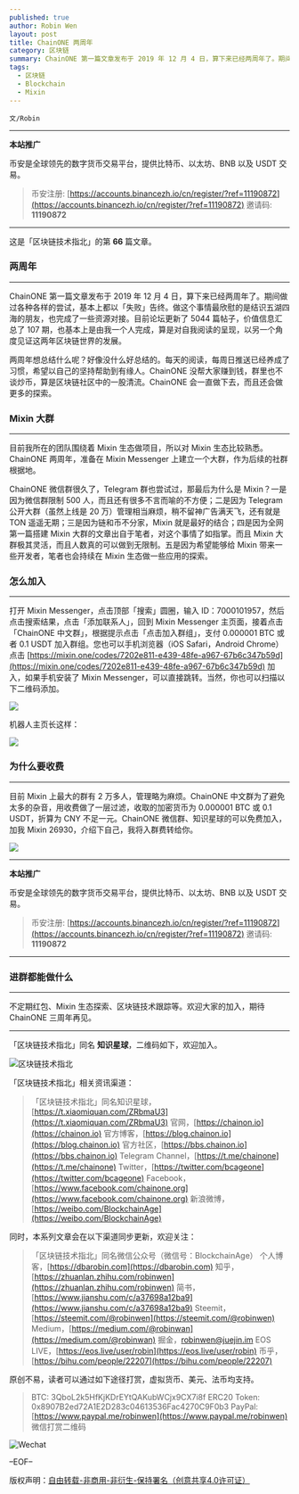 ```yaml
---
published: true
author: Robin Wen
layout: post
title: ChainONE 两周年
category: 区块链
summary: ChainONE 第一篇文章发布于 2019 年 12 月 4 日，算下来已经两周年了。期间做过各种各样的尝试，基本上都以「失败」告终。做这个事情最欣慰的是结识五湖四海的朋友，也完成了一些资源对接。目前论坛更新了 5044 篇帖子，价值信息汇总了 107 期，也基本上是由我一个人完成，算是对自我阅读的呈现，以另一个角度见证这两年区块链世界的发展。两周年想总结什么呢？好像没什么好总结的。每天的阅读，每周日推送已经养成了习惯，希望以自己的坚持帮助到有缘人。ChainONE 没帮大家赚到钱，群里也不谈炒币，算是区块链社区中的一股清流。ChainONE 会一直做下去，而且还会做更多的探索。
tags:
  - 区块链
  - Blockchain
  - Mixin
---
```


`文/Robin`

***

**本站推广**

币安是全球领先的数字货币交易平台，提供比特币、以太坊、BNB 以及 USDT 交易。

> 币安注册: [https://accounts.binancezh.io/cn/register/?ref=11190872](https://accounts.binancezh.io/cn/register/?ref=11190872)
> 邀请码: **11190872**

***

这是「区块链技术指北」的第 **66** 篇文章。

### 两周年
***

ChainONE 第一篇文章发布于 2019 年 12 月 4 日，算下来已经两周年了。期间做过各种各样的尝试，基本上都以「失败」告终。做这个事情最欣慰的是结识五湖四海的朋友，也完成了一些资源对接。目前论坛更新了 5044 篇帖子，价值信息汇总了 107 期，也基本上是由我一个人完成，算是对自我阅读的呈现，以另一个角度见证这两年区块链世界的发展。

两周年想总结什么呢？好像没什么好总结的。每天的阅读，每周日推送已经养成了习惯，希望以自己的坚持帮助到有缘人。ChainONE 没帮大家赚到钱，群里也不谈炒币，算是区块链社区中的一股清流。ChainONE 会一直做下去，而且还会做更多的探索。

### Mixin 大群
***

目前我所在的团队围绕着 Mixin 生态做项目，所以对 Mixin 生态比较熟悉。ChainONE 两周年，准备在 Mixin Messenger 上建立一个大群，作为后续的社群根据地。

ChainONE 微信群很久了，Telegram 群也尝试过，那最后为什么是 Mixin？一是因为微信群限制 500 人，而且还有很多不言而喻的不方便；二是因为 Telegram 公开大群（虽然上线是 20 万）管理相当麻烦，稍不留神广告满天飞，还有就是 TON 遥遥无期；三是因为链和币不分家，Mixin 就是最好的结合；四是因为全网第一篇搭建 Mixin 大群的文章出自于笔者，对这个事情了如指掌。而且 Mixin 大群极其灵活，而且人数真的可以做到无限制。五是因为希望能够给 Mixin 带来一些开发者，笔者也会持续在 Mixin 生态做一些应用的探索。

### 怎么加入
***

打开 Mixin Messenger，点击顶部「搜索」圆圈，输入 ID：7000101957，然后点击搜索结果，点击「添加联系人」，回到 Mixin Messenger 主页面，接着点击「ChainONE 中文群」，根据提示点击「点击加入群组」，支付 0.000001 BTC 或者 0.1 USDT 加入群组。您也可以手机浏览器（iOS Safari，Android Chrome）点击 [https://mixin.one/codes/7202e811-e439-48fe-a967-67b6c347b59d](https://mixin.one/codes/7202e811-e439-48fe-a967-67b6c347b59d) 加入，如果手机安装了 Mixin Messenger，可以直接跳转。当然，你也可以扫描以下二维码添加。

![](https://cdn.dbarobin.com/w164ntd.png)

机器人主页长这样：

![](https://cdn.dbarobin.com/kh1748y.png)

### 为什么要收费
***

目前 Mixin 上最大的群有 2 万多人，管理略为麻烦。ChainONE 中文群为了避免太多的杂音，用收费做了一层过滤，收取的加密货币为 0.000001 BTC 或 0.1 USDT，折算为 CNY 不足一元。ChainONE 微信群、知识星球的可以免费加入，加我 Mixin 26930，介绍下自己，我将入群费转给你。

![](https://cdn.dbarobin.com/infvwfq.jpg)

***

**本站推广**

币安是全球领先的数字货币交易平台，提供比特币、以太坊、BNB 以及 USDT 交易。

> 币安注册: [https://accounts.binancezh.io/cn/register/?ref=11190872](https://accounts.binancezh.io/cn/register/?ref=11190872)
> 邀请码: **11190872**

***

### 进群都能做什么
***

不定期红包、Mixin 生态探索、区块链技术跟踪等。欢迎大家的加入，期待 ChainONE 三周年再见。

***

「区块链技术指北」同名 **知识星球**，二维码如下，欢迎加入。

![区块链技术指北](https://cdn.dbarobin.com/3YzonTR.png)

「区块链技术指北」相关资讯渠道：

> 「区块链技术指北」同名知识星球，[https://t.xiaomiquan.com/ZRbmaU3](https://t.xiaomiquan.com/ZRbmaU3)
> 官网，[https://chainon.io](https://chainon.io)
> 官方博客，[https://blog.chainon.io](https://blog.chainon.io)
> 官方社区，[https://bbs.chainon.io](https://bbs.chainon.io)
> Telegram Channel，[https://t.me/chainone](https://t.me/chainone)
> Twitter，[https://twitter.com/bcageone](https://twitter.com/bcageone)
> Facebook，[https://www.facebook.com/chainone.org](https://www.facebook.com/chainone.org)
> 新浪微博，[https://weibo.com/BlockchainAge](https://weibo.com/BlockchainAge)

同时，本系列文章会在以下渠道同步更新，欢迎关注：

> 「区块链技术指北」同名微信公众号（微信号：BlockchainAge）
> 个人博客，[https://dbarobin.com](https://dbarobin.com)
> 知乎，[https://zhuanlan.zhihu.com/robinwen](https://zhuanlan.zhihu.com/robinwen)
> 简书，[https://www.jianshu.com/c/a37698a12ba9](https://www.jianshu.com/c/a37698a12ba9)
> Steemit，[https://steemit.com/@robinwen](https://steemit.com/@robinwen)
> Medium，[https://medium.com/@robinwan](https://medium.com/@robinwan)
> 掘金，[robinwen@juejin.im](https://juejin.im/user/5673ccae60b2260ee435f89a/posts)
> EOS LIVE，[https://eos.live/user/robin](https://eos.live/user/robin)
> 币乎，[https://bihu.com/people/22207](https://bihu.com/people/22207)

原创不易，读者可以通过如下途径打赏，虚拟货币、美元、法币均支持。

> BTC: 3QboL2k5HfKjKDrEYtQAKubWCjx9CX7i8f
> ERC20 Token: 0x8907B2ed72A1E2D283c04613536Fac4270C9F0b3
> PayPal: [https://www.paypal.me/robinwen](https://www.paypal.me/robinwen)
> 微信打赏二维码

![Wechat](https://cdn.dbarobin.com/SzoNl5b.jpg)

–EOF–

版权声明：[自由转载-非商用-非衍生-保持署名（创意共享4.0许可证）](http://creativecommons.org/licenses/by-nc-nd/4.0/deed.zh)
